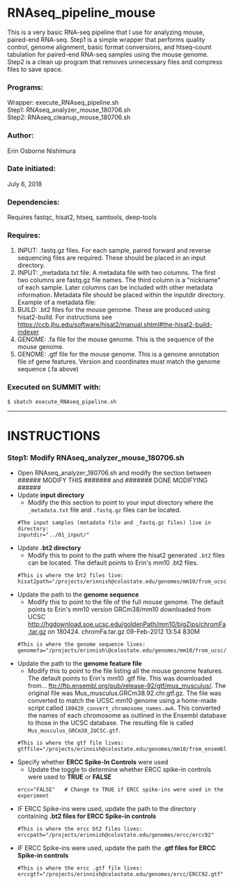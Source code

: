 # RNAseq_pipeline_mouse
This is a very basic RNA-seq pipeline that I use for analyzing mouse, paired-end RNA-seq. Step1 is a simple wrapper that performs quality control, genome alignment, basic format conversions, and htseq-count tabulation for paired-end RNA-seq samples using the mouse genome. Step2 is a clean up program that removes unnecessary files and compress files to save space.

### Programs:
Wrapper: execute_RNAseq_pipeline.sh  
Step1: RNAseq_analyzer_mouse_180706.sh  
Step2: RNAseq_cleanup_mouse_180706.sh  

### Author:
Erin Osborne Nishimura

### Date initiated:
July 6, 2018

### Dependencies: 
  Requires fastqc, hisat2, htseq, samtools, deep-tools

### Requires: 
1. INPUT: .fastq.gz files. For each sample, paired forward and reverse sequencing files are required. These should be placed in an input directory.
2. INPUT: \_metadata.txt file: A metadata file with two columns. The first two columns are fastq.gz file names. The third column is a "nickname" of each sample. Later columns can be included with other metadata information. Metadata file should be placed within the inputdir directory. Example of a metadata file:
3. BUILD: .bt2 files for the mouse genome. These are produced using hisat2-build. For instructions see https://ccb.jhu.edu/software/hisat2/manual.shtml#the-hisat2-build-indexer
4. GENOME: .fa file for the mouse genome. This is the sequence of the mouse genome.
5. GENOME: .gtf file for the mouse genome. This is a genome annotation file of gene features. Version and coordinates must match the genome sequence (.fa above)

### Executed on SUMMIT with:
```
$ sbatch execute_RNAseq_pipeline.sh
```

-----

# INSTRUCTIONS

### Step1: Modify RNAseq_analyzer_mouse_180706.sh
*  Open RNAseq_analyzer_180706.sh and modify the section between ###### MODIFY THIS ####### and ####### DONE MODIFYING ######
* Update __input directory__
  * Modify the this section to point to your input directory where the ```_metadata.txt``` file and ```.fastq.gz``` files can be located.
  ```
  #The input samples (metadata file and _fastq.gz files) live in directory:
  inputdir="../01_input/"
  ```
* Update __.bt2 directory__
  * Modify this to point to the path where the hisat2 generated ```.bt2``` files can be located. The default points to Erin's mm10 .bt2 files.
  ```
  #This is where the bt2 files live:
  hisat2path="/projects/erinnish@colostate.edu/genomes/mm10/from_ucsc/mm10"
  ```
* Update the path to the __genome sequence__
  * Modify this to point to the file of the full mouse genome. The default points to Erin's mm10 version GRCm38/mm10 downloaded from UCSC http://hgdownload.soe.ucsc.edu/goldenPath/mm10/bigZips/chromFa.tar.gz on 180424.
chromFa.tar.gz          09-Feb-2012 13:54  830M 
  ```
  #This is where the genome sequence lives:
  genomefa="/projects/erinnish\@colostate.edu/genomes/mm10/from_ucsc/chromFa.tar.gz"
  ```
* Update the path to the __genome feature file__
  * Modify this to point to the file listing all the mouse genome features. The default points to Erin's mm10 .gtf file. This was downloaded from... ftp://ftp.ensembl.org/pub/release-92/gtf/mus_musculus/. The original file was Mus_musculus.GRCm38.92.chr.gtf.gz. The file was converted to match the UCSC mm10 genome using a home-made script called ```180420_convert_chromosome_names.awk```. This converted the names of each chromosome as outlined in the Ensembl database to those in the UCSC database. The resulting file is called ```Mus_musculus_GRCm38_2UCSC.gtf```.
  ```
  #This is where the gtf file lives:
  gtffile="/projects/erinnish@colostate.edu/genomes/mm10/from_ensembl/gtf/Mus_musculus_GRCm38_2UCSC.gtf"
  ```
* Specify whether __ERCC Spike-In Controls__ were used 
  * Update the toggle to determine whether ERCC spike-in controls were used to __TRUE__ or __FALSE__
  ```
  ercc="FALSE"   # Change to TRUE if ERCC spike-ins were used in the experiment
  ```
* IF ERCC Spike-ins were used, update the path to the directory containing __.bt2 files for ERCC Spike-in controls__
  ```
  #This is where the ercc bt2 files lives:
  erccpath="/projects/erinnish@colostate.edu/genomes/ercc/ercc92"
  ```
* IF ERCC Spike-ins were used, update the path the __.gtf files for ERCC Spike-in controls__
  ```
  #This is where the ercc .gtf file lives:
  erccgtf="/projects/erinnish@colostate.edu/genomes/ercc/ERCC92.gtf"
  ```




